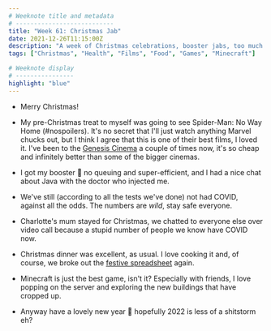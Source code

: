 ```yaml
---
# Weeknote title and metadata
# ---------------------------
title: "Week 61: Christmas Jab"
date: 2021-12-26T11:15:00Z
description: "A week of Christmas celebrations, booster jabs, too much food, wild numbers of sick people, lots of Minecraft, and throwing money at Disney/Marvel."
tags: ["Christmas", "Health", "Films", "Food", "Games", "Minecraft"]

# Weeknote display
# ----------------
highlight: "blue"
---
```


  * Merry Christmas!

  * My pre-Christmas treat to myself was going to see Spider-Man: No Way Home (#nospoilers). It's no secret that I'll just watch anything Marvel chucks out, but I think I agree that this is one of their best films, I loved it. I've been to the [Genesis Cinema](https://genesiscinema.co.uk/) a couple of times now, it's so cheap and infinitely better than some of the bigger cinemas.

  * I got my booster :tada: no queuing and super-efficient, and I had a nice chat about Java with the doctor who injected me.

  * We've still (according to all the tests we've done) not had COVID, against all the odds. The numbers are _wild_, stay safe everyone.

  * Charlotte's mum stayed for Christmas, we chatted to everyone else over video call because a stupid number of people we know have COVID now.

  * Christmas dinner was excellent, as usual. I love cooking it and, of course, we broke out the [festive spreadsheet](/weeknotes/9/) again.

  * Minecraft is just the best game, isn't it? Especially with friends, I love popping on the server and exploring the new buildings that have cropped up.

  * Anyway have a lovely new year :wave: hopefully 2022 is less of a shitstorm eh?
